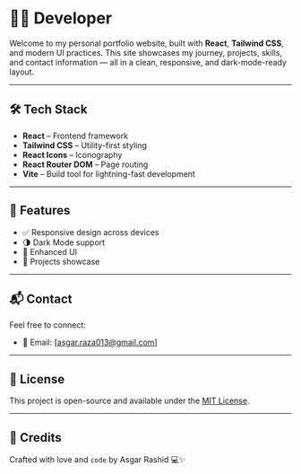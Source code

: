 
# 🧑‍💻  Developer 
Welcome to my personal portfolio website, built with **React**, **Tailwind CSS**, and modern UI practices. This site showcases my journey, projects, skills, and contact information — all in a clean, responsive, and dark-mode-ready layout.

---

## 🛠️ Tech Stack

- **React** – Frontend framework
- **Tailwind CSS** – Utility-first styling
- **React Icons** – Iconography
- **React Router DOM** – Page routing
- **Vite** – Build tool for lightning-fast development
---

## 📸 Features

- ✅ Responsive design across devices
- 🌗 Dark Mode support
- 🧠 Enhanced UI
- 🧩 Projects showcase 

---


## 📬 Contact

Feel free to connect:

* 📧 Email: \[[asgar.raza013@gmail.com](mailto:your_email@example.com)]


---

## 📄 License

This project is open-source and available under the [MIT License](LICENSE).

---

## 🙌 Credits

Crafted with love and `code` by Asgar Rashid 💻✨

